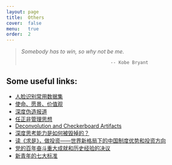 ```yaml
---
layout: page
title:  Others
cover:  false
menu:   true
order:  2
---
```


> _Somebody has to win, so why not be me._
>
>                                      -- Kobe Bryant


## Some useful links:
* [人脸识别常用数据集](https://www.cnblogs.com/ansang/p/8137413.html)
* [使命、愿景、价值观](https://zi.com/w/a/7a6auz)
* [深度伪造报道](http://tv.cctv.com/2019/04/28/VIDE0aLKiWV83f2PrbZDF4G0190428.shtml)
* [任正非管理思想](http://www.ruanyifeng.com/blog/2019/08/ren-zhengfei.html)
* [Deconvolution and Checkerboard Artifacts](https://distill.pub/2016/deconv-checkerboard/)
* [深度思考能力是如何被毁掉的？](https://bro-res2.flyme.cn/resources/info/index.html?artId=619&mzNewsId=mz619&mzChannelId=280&mzChannelType=meizu&mpBusinessId=619&mpBusinessType=6&mpBusinessSubType=0&mzPushId=88013010565722682753&from=timeline&isappinstalled=0)
* [读《求是》，做投资——世界新格局下的中国制度优势和投资方向](https://www.guancha.cn/LiShiMo/2020_11_14_571405_s.shtml)
* [党的百年奋斗重大成就和历史经验的决议](http://www.gov.cn/zhengce/2021-11/16/content_5651269.htm)
* [新青年的七大标准](https://baijiahao.baidu.com/s?id=1696206774155099277&wfr=spider&for=pc)

